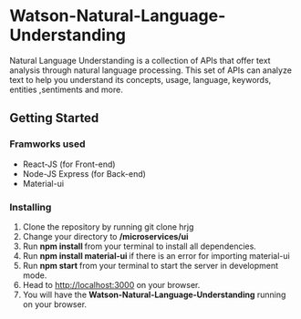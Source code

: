 # Watson-Natural-Language-Understanding
Natural Language Understanding is a collection of APIs that offer text analysis through natural language processing. 
This set of APIs can analyze text to help you understand its concepts, usage, language, keywords, entities ,sentiments and more.

## Getting Started

### Framworks used
<ul>
  <li>React-JS (for Front-end) </li>
  <li>Node-JS Express (for Back-end) </li>
  <li>Material-ui</li>
  </ul>
  
 ### Installing
  <ol>
  <li>Clone the repository by running git clone hrjg </li>
  <li>Change your directory to <b> /microservices/ui </b> </li>
  <li>Run <b> npm install </b> from your terminal to install all dependencies.</li>
  <li>Run <b>npm install material-ui </b> if there is an error for importing material-ui  </li>
  <li>Run <b>npm start </b> from your terminal to start the server in development mode.
  <li>Head to <a href=http://localhost:3000/>http://localhost:3000</a> on your browser.</li>
  <li>You will have the <b>Watson-Natural-Language-Understanding</b> running on your browser.</li>
  </ol>
  <img src="" / >

  
  
